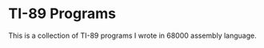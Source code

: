 
TI-89 Programs
==============================================================================

This is a collection of TI-89 programs I wrote in 68000 assembly language.

